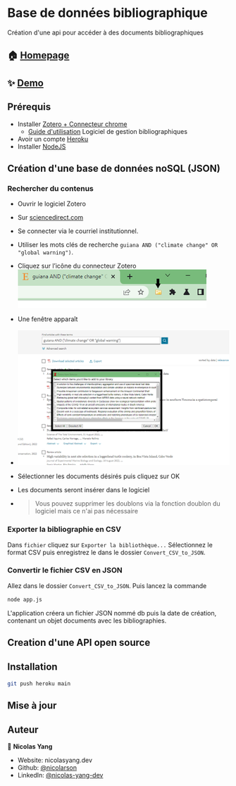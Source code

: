 # Base de données bibliographique

Création d'une api pour accéder à des documents bibliographiques

## 🏠 [Homepage](https://solamazon.com/data-base)

## ✨ [Demo](https://nicolarson.github.io/periclim/)

## Prérequis

- Installer [Zotero + Connecteur chrome](https://www.zotero.org/download/)
  - [Guide d'utilisation](https://www.zotero.org/support/quick_start_guide)
  Logiciel de gestion bibliographiques
- Avoir un compte [Heroku](https://www.heroku.com/)
- Installer [NodeJS](https://nodejs.org/fr/)
<!-- - NPM -->

## Création d'une base de données noSQL (JSON)

### Rechercher du contenus

- Ouvrir le logiciel Zotero
- Sur [sciencedirect.com](https://www.sciencedirect.com/)
- Se connecter via le courriel institutionnel.
- Utiliser les mots clés de recherche `guiana AND ("climate change" OR "global warning")`.
- Cliquez sur l’icône du connecteur Zotero
![Zotero connector icon](img/zotero-connector.png)

- Une fenêtre apparaît
- ![Fenêtre Zotero](img/zotero-connector-window.png)
- Sélectionner les documents désirés puis cliquez sur OK
- Les documents seront insérer dans le logiciel
- > Vous pouvez supprimer les doublons via la fonction doublon du logiciel mais ce n'ai pas nécessaire

### Exporter la bibliographie en CSV

Dans `fichier` cliquez sur `Exporter la bibliothèque...`
Sélectionnez le format CSV puis enregistrez le dans le dossier `Convert_CSV_to_JSON`.

### Convertir le fichier CSV en JSON

Allez dans le dossier `Convert_CSV_to_JSON`.
Puis lancez la commande

```bash
node app.js 
```

L'application créera un fichier JSON nommé db puis la date de création, contenant un objet documents avec les bibliographies.

## Creation d'une API open source

## Installation

```sh
git push heroku main
```

## Mise à jour

## Auteur

👤 **Nicolas Yang**

- Website: nicolasyang.dev
- Github: [@nicolarson](https://github.com/nicolarson)
- LinkedIn: [@nicolas-yang-dev](https://linkedin.com/in/nicolas-yang-dev)
